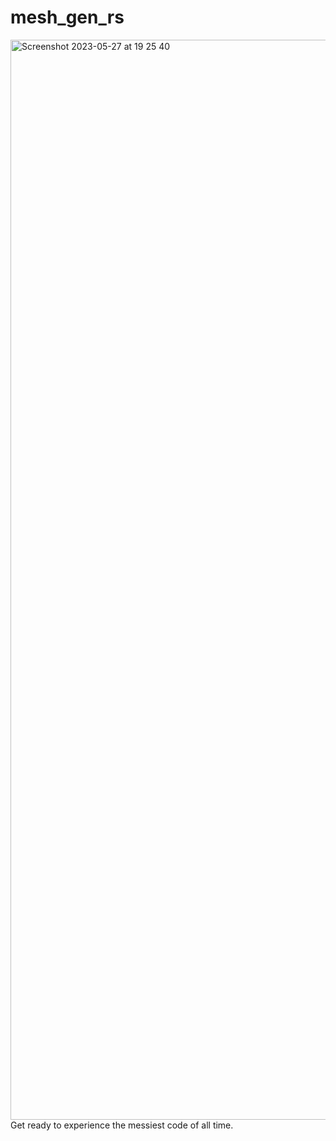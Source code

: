 # mesh_gen_rs
<img width="1728" alt="Screenshot 2023-05-27 at 19 25 40" src="https://github.com/Dot32IsCool/mesh_gen_rs/assets/61964090/2cc013b0-8a5e-4ba0-b242-39e2d6b8a4a8">
Get ready to experience the messiest code of all time.
